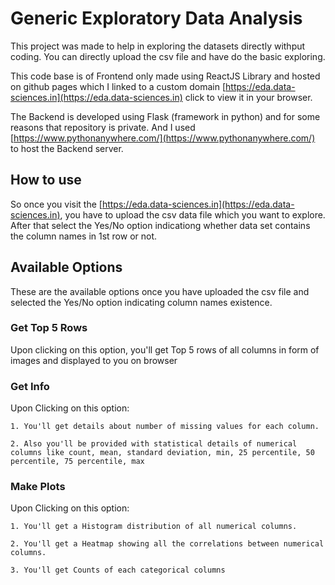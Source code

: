 # Generic Exploratory Data Analysis

This project was made to help in exploring the datasets directly withput coding. You can directly upload the csv file and have do the basic exploring.

This code base is of Frontend only made using ReactJS Library and hosted on github pages which I linked to a custom domain [https://eda.data-sciences.in](https://eda.data-sciences.in) click to view it in your browser.

The Backend is developed using Flask (framework in python) and for some reasons that repository is private. And I used [https://www.pythonanywhere.com/](https://www.pythonanywhere.com/) to host the Backend server.

## How to use

So once you visit the [https://eda.data-sciences.in](https://eda.data-sciences.in), you have to upload the csv data file which you want to explore. After that select the Yes/No option indicationg whether data set contains the column names in 1st row or not.

## Available Options

These are the available options once you have uploaded the csv file and selected the Yes/No option indicating column names existence.

### Get Top 5 Rows

Upon clicking on this option, you'll get Top 5 rows of all columns in form of images and displayed to you on browser

### Get Info

Upon Clicking on this option:

    1. You'll get details about number of missing values for each column.

    2. Also you'll be provided with statistical details of numerical columns like count, mean, standard deviation, min, 25 percentile, 50 percentile, 75 percentile, max

### Make Plots

Upon Clicking on this option:

    1. You'll get a Histogram distribution of all numerical columns.

    2. You'll get a Heatmap showing all the correlations between numerical columns.
    
    3. You'll get Counts of each categorical columns